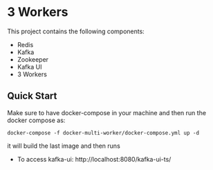# 3 Workers

This project contains the following components:
- Redis
- Kafka
- Zookeeper
- Kafka UI
- 3 Workers


## Quick Start

Make sure to have docker-compose in your machine and then run the docker compose as:
```shell
docker-compose -f docker-multi-worker/docker-compose.yml up -d
```

it will build the last image and then runs


- To access kafka-ui: http://localhost:8080/kafka-ui-ts/
